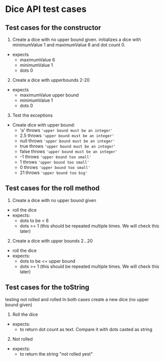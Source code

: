 # Dice API test cases
## Test cases for the constructor
1. Create a dice with no upper bound given.
initializes a dice with minimumValue 1 and maximumValue 6 and dot count 0.
- expects
    - maximumValue 6
    - minimumValue 1
    - dots 0

2. Create a dice with upperbounds 2-20

- expects
    - maximumValue upper bound
    - minimumValue 1
    - dots 0
3. Test the exceptions
- Create dice with upper bound:
    - 'a' throws `'upper bound must be an integer'`
    - 2.5 throws `'upper bound must be an integer'`
    - null throws `'upper bound must be an integer'`
    - true throws `'upper bound must be an integer'`
    - false throws `'upper bound must be an integer'`
    - -1 throws `'upper bound too small'`
    - 1 throws `'upper bound too small'`
    - 0 throws `'upper bound too small'`
    - 21 throws `'upper bound too big'`
## Test cases for the roll method
1. Create a dice with no upper bound given
- roll the dice
- expects: 
    - dots to be < 6
    - dots >= 1
(this should be repeated multiple times. We will check this later)

2. Create a dice with upper bounds 2...20
- roll the dice
- expects:
    - dots to be <= upper bound
    - dots >= 1
(this should be repeated multiple times. We will check this later)


## Test cases for the toString
testing not rolled and rolled
In both cases create a new dice (no upper bound given)

1. Roll the dice 
- expects:
    - to return dot count as text. Compare it with dots casted as string

2. Not rolled
- expects:
    - to return the string "not rolled yest"